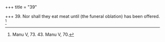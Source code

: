 +++
title = "39"

+++
39. Nor shall they eat meat until (the funeral oblation) has been offered. [^23] 


[^23]:  Manu V, 73. 43. Manu V, 70.
